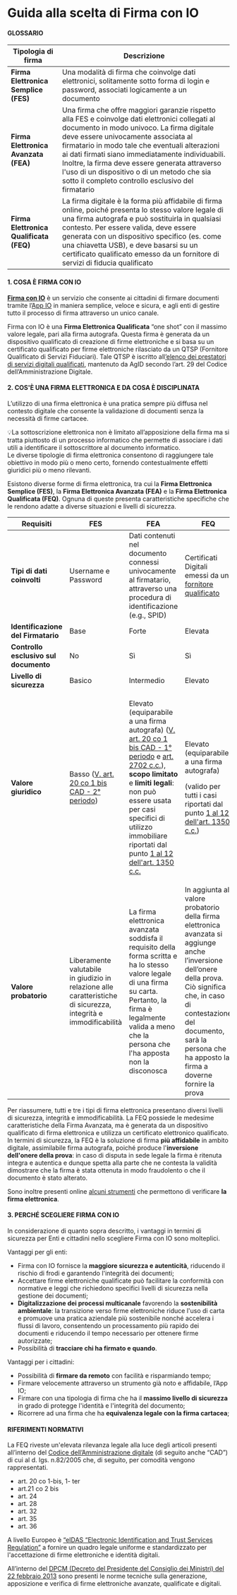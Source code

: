 # Guida alla scelta di Firma con IO

#### **GLOSSARIO**

| Tipologia di firma                      |  Descrizione                                                                                                                                                                                                                                                                                                                                                                                                                                     |
| --------------------------------------- | ------------------------------------------------------------------------------------------------------------------------------------------------------------------------------------------------------------------------------------------------------------------------------------------------------------------------------------------------------------------------------------------------------------------------------------------------ |
| **Firma Elettronica Semplice (FES)**    | Una modalità di firma che coinvolge dati elettronici, solitamente sotto forma di login e password, associati logicamente a un documento                                                                                                                                                                                                                                                                                                          |
| **Firma Elettronica Avanzata (FEA)**    | Una firma che offre maggiori garanzie rispetto alla FES e coinvolge dati elettronici collegati al documento in modo univoco. La firma digitale deve essere univocamente associata al firmatario in modo tale che eventuali alterazioni ai dati firmati siano immediatamente individuabili. Inoltre, la firma deve essere generata attraverso l'uso di un dispositivo o di un metodo che sia sotto il completo controllo esclusivo del firmatario |
| **Firma Elettronica Qualificata (FEQ)** | La firma digitale è la forma più affidabile di firma online, poiché presenta lo stesso valore legale di una firma autografa e può sostituirla in qualsiasi contesto. Per essere valida, deve essere generata con un dispositivo specifico (es. come una chiavetta USB), e deve basarsi su un certificato qualificato emesso da un fornitore di servizi di fiducia qualificato                                                                    |

#### **1. COSA È FIRMA CON IO**

[**Firma con IO**](https://firma.io.italia.it/) è un servizio che consente ai cittadini di firmare documenti tramite l’[App IO](https://io.italia.it/) in maniera semplice, veloce e sicura, e agli enti di gestire tutto il processo di firma attraverso un unico canale.

Firma con IO è una **Firma Elettronica Qualificata** “one shot” con il massimo valore legale, pari alla firma autografa. Questa firma è generata da un dispositivo qualificato di creazione di firme elettroniche e si basa su un certificato qualificato per firme elettroniche rilasciato da un QTSP (Fornitore Qualificato di Servizi Fiduciari). Tale QTSP è iscritto all[’elenco dei prestatori di servizi digitali qualificati](https://www.agid.gov.it/it/piattaforme/firma-elettronica-qualificata/prestatori-di-servizi-fiduciari-attivi-in-italia), mantenuto da AgID secondo l’art. 29 del Codice dell’Amministrazione Digitale.

#### **2. COS'È UNA FIRMA ELETTRONICA E DA COSA È DISCIPLINATA**

L’utilizzo di una firma elettronica è una pratica sempre più diffusa nel contesto digitale che consente la validazione di documenti senza la necessità di firme cartacee.

💡La sottoscrizione elettronica non è limitato all’apposizione della firma ma si tratta piuttosto di un processo informatico che permette di associare i dati utili a identificare il sottoscrittore al documento informatico. \
Le diverse tipologie di firma elettronica consentono di raggiungere tale obiettivo in modo più o meno certo, fornendo contestualmente effetti giuridici più o meno rilevanti.

Esistono diverse forme di firma elettronica, tra cui la **Firma Elettronica Semplice (FES)**, la **Firma Elettronica Avanzata (FEA)** e la **Firma Elettronica Qualificata (FEQ)**. Ognuna di queste presenta caratteristiche specifiche che le rendono adatte a diverse situazioni e livelli di sicurezza.

|  Requisiti                            | FES                                                                                                                                            | FEA                                                                                                                                                                                                                                                                                                                                                                                                                                                                                                                                                                                                                                                                                                                                                                                                                                                                                                                                                                                                                                                                                                                                                                                       | FEQ                                                                                                                                                                                                                                                                                                                                                                                                                                                                                                                      |
| ------------------------------------- | ---------------------------------------------------------------------------------------------------------------------------------------------- | ----------------------------------------------------------------------------------------------------------------------------------------------------------------------------------------------------------------------------------------------------------------------------------------------------------------------------------------------------------------------------------------------------------------------------------------------------------------------------------------------------------------------------------------------------------------------------------------------------------------------------------------------------------------------------------------------------------------------------------------------------------------------------------------------------------------------------------------------------------------------------------------------------------------------------------------------------------------------------------------------------------------------------------------------------------------------------------------------------------------------------------------------------------------------------------------- | ------------------------------------------------------------------------------------------------------------------------------------------------------------------------------------------------------------------------------------------------------------------------------------------------------------------------------------------------------------------------------------------------------------------------------------------------------------------------------------------------------------------------ |
| **Tipi di dati coinvolti**            | Username e Password                                                                                                                            | Dati contenuti nel documento connessi univocamente al firmatario, attraverso una procedura di identificazione (e.g., SPID)                                                                                                                                                                                                                                                                                                                                                                                                                                                                                                                                                                                                                                                                                                                                                                                                                                                                                                                                                                                                                                                                | Certificati Digitali emessi da un [fornitore qualificato](https://www.agid.gov.it/it/piattaforme/firma-elettronica-qualificata/prestatori-di-servizi-fiduciari-attivi-in-italia)                                                                                                                                                                                                                                                                                                                                         |
| **Identificazione del Firmatario**    | Base                                                                                                                                           | Forte                                                                                                                                                                                                                                                                                                                                                                                                                                                                                                                                                                                                                                                                                                                                                                                                                                                                                                                                                                                                                                                                                                                                                                                     | Elevata                                                                                                                                                                                                                                                                                                                                                                                                                                                                                                                  |
| **Controllo esclusivo sul documento** | No                                                                                                                                             | Sì                                                                                                                                                                                                                                                                                                                                                                                                                                                                                                                                                                                                                                                                                                                                                                                                                                                                                                                                                                                                                                                                                                                                                                                        | Sì                                                                                                                                                                                                                                                                                                                                                                                                                                                                                                                       |
| **Livello di sicurezza**              | Basico                                                                                                                                         | Intermedio                                                                                                                                                                                                                                                                                                                                                                                                                                                                                                                                                                                                                                                                                                                                                                                                                                                                                                                                                                                                                                                                                                                                                                                | Elevato                                                                                                                                                                                                                                                                                                                                                                                                                                                                                                                  |
| **Valore giuridico**                  | Basso ([V. art. 20 co 1 bis CAD - 2° periodo](https://www.altalex.com/documents/news/2014/10/29/codice-dell-amministrazione-digitale-capo-ii)) | <p>Elevato <br>(equiparabile a una firma autografa) (<a href="https://www.altalex.com/documents/news/2014/10/29/codice-dell-amministrazione-digitale-capo-ii">V. art. 20 co 1 bis CAD - 1° periodo</a> e <a href="https://www.gazzettaufficiale.it/atto/serie_generale/caricaArticolo?art.versione=1&#x26;#x26;art.idGruppo=365&#x26;#x26;art.flagTipoArticolo=2&#x26;#x26;art.codiceRedazionale=042U0262&#x26;#x26;art.idArticolo=2702&#x26;#x26;art.idSottoArticolo=1&#x26;#x26;art.idSottoArticolo1=10&#x26;#x26;art.dataPubblicazioneGazzetta=1942-04-04&#x26;#x26;art.progressivo=0">art. 2702 c.c.</a>), <strong>scopo limitato</strong> e <strong>limiti legali</strong>: non può essere usata per casi specifici di utilizzo immobiliare riportati dal punto <a href="https://www.gazzettaufficiale.it/atto/serie_generale/caricaArticolo?art.versione=1&#x26;#x26;art.idGruppo=168&#x26;#x26;art.flagTipoArticolo=2&#x26;#x26;art.codiceRedazionale=042U0262&#x26;#x26;art.idArticolo=1350&#x26;#x26;art.idSottoArticolo=1&#x26;#x26;art.idSottoArticolo1=10&#x26;#x26;art.dataPubblicazioneGazzetta=1942-04-04&#x26;#x26;art.progressivo=0">1 al 12 dell'art. 1350 c.c.</a></p> | <p>Elevato (equiparabile a una firma autografa)</p><p>(valido per tutti i casi riportati dal punto <a href="https://www.gazzettaufficiale.it/atto/serie_generale/caricaArticolo?art.versione=1&#x26;#x26;art.idGruppo=168&#x26;#x26;art.flagTipoArticolo=2&#x26;#x26;art.codiceRedazionale=042U0262&#x26;#x26;art.idArticolo=1350&#x26;#x26;art.idSottoArticolo=1&#x26;#x26;art.idSottoArticolo1=10&#x26;#x26;art.dataPubblicazioneGazzetta=1942-04-04&#x26;#x26;art.progressivo=0">1 al 12 dell'art. 1350 c.c.</a>)</p> |
| **Valore probatorio**                 | <p>Liberamente valutabile <br>in giudizio in relazione alle caratteristiche di sicurezza, integrità e immodificabilità</p>                     | La firma elettronica avanzata soddisfa il requisito della forma scritta e ha lo stesso valore legale di una firma su carta. Pertanto, la firma è legalmente valida a meno che la persona che l'ha apposta non la disconosca                                                                                                                                                                                                                                                                                                                                                                                                                                                                                                                                                                                                                                                                                                                                                                                                                                                                                                                                                               | In aggiunta al valore probatorio della firma elettronica avanzata si aggiunge anche l’inversione dell’onere della prova. Ciò significa che, in caso di contestazione del documento, sarà la persona che ha apposto la firma a doverne fornire la prova                                                                                                                                                                                                                                                                   |

Per riassumere, tutti e tre i tipi di firma elettronica presentano diversi livelli di sicurezza, integrità e immodificabilità. La FEQ possiede le medesime caratteristiche della Firma Avanzata, ma è generata da un dispositivo qualificato di firma elettronica e utilizza un certificato elettronico qualificato.\
In termini di sicurezza, la FEQ è la soluzione di firma **più affidabile** in ambito digitale, assimilabile firma autografa, poiché produce l'**inversione dell'onere della prova**: in caso di disputa in sede legale la firma è ritenuta integra e autentica e dunque spetta alla parte che ne contesta la validità dimostrare che la firma è stata ottenuta in modo fraudolento o che il documento è stato alterato.

Sono inoltre presenti online [alcuni strumenti](https://www.agid.gov.it/it/piattaforme/firma-elettronica-qualificata/software-verifica) che permettono di verificare **la firma elettronica**.

#### **3. PERCHÉ SCEGLIERE FIRMA CON IO**

In considerazione di quanto sopra descritto, i vantaggi in termini di sicurezza per Enti e cittadini nello scegliere Firma con IO sono molteplici.

Vantaggi per gli enti:

* Firma con IO fornisce la **maggiore sicurezza e autenticità**, riducendo il rischio di frodi e garantendo l'integrità dei documenti;
* Accettare firme elettroniche qualificate può facilitare la conformità con normative e leggi che richiedono specifici livelli di sicurezza nella gestione dei documenti;
* **Digitalizzazione dei processi multicanale** favorendo la **sostenibilità ambientale**: la transizione verso firme elettroniche riduce l'uso di carta e promuove una pratica aziendale più sostenibile nonché accelera i flussi di lavoro, consentendo un processamento più rapido dei documenti e riducendo il tempo necessario per ottenere firme autorizzate;
* Possibilità di **tracciare chi ha firmato e quando**.

Vantaggi per i cittadini:

* Possibilità di **firmare da remoto** con facilità e risparmiando tempo;
* Firmare velocemente attraverso un strumento già noto e affidabile, l’App IO;
* Firmare con una tipologia di firma che ha il **massimo livello di sicurezza** in grado di protegge l'identità e l'integrità del documento;
* Ricorrere ad una firma che ha **equivalenza legale con la firma cartacea**;

#### **RIFERIMENTI NORMATIVI**

La FEQ riveste un'elevata rilevanza legale alla luce degli articoli presenti all’interno del [Codice dell’Amministrazione digitale](https://www.normattiva.it/atto/caricaDettaglioAtto?atto.dataPubblicazioneGazzetta=2005-05-16\&atto.codiceRedazionale=005G0104\&atto.articolo.numero=0\&atto.articolo.sottoArticolo=1\&atto.articolo.sottoArticolo1=0\&qId=80235a26-8b13-4afd-a143-9b3e3a58cdfb\&tabID=0.6676816720340026\&title=lbl.dettaglioAtto) (di seguito anche “CAD”) di cui al d. lgs. n.82/2005 che, di seguito, per comodità vengono rappresentati.

* art. 20 co 1-bis, 1- ter
* art.21 co 2 bis
* art. 24
* art. 28
* art. 32
* art. 35
* art. 36

A livello Europeo è [“eIDAS “Electronic Identification and Trust Services Regulation”](https://eur-lex.europa.eu/legal-content/EN/TXT/?uri=uriserv:OJ.L\_.2014.257.01.0073.01.ENG) a fornire un quadro legale uniforme e standardizzato per l'accettazione di firme elettroniche e identità digitali.

All’interno del [DPCM (Decreto del Presidente del Consiglio dei Ministri) del 22 febbraio 2013](https://www.gazzettaufficiale.it/eli/id/2013/05/21/13A04284/sg) sono presenti le norme tecniche sulla generazione, apposizione e verifica di firme elettroniche avanzate, qualificate e digitali.
